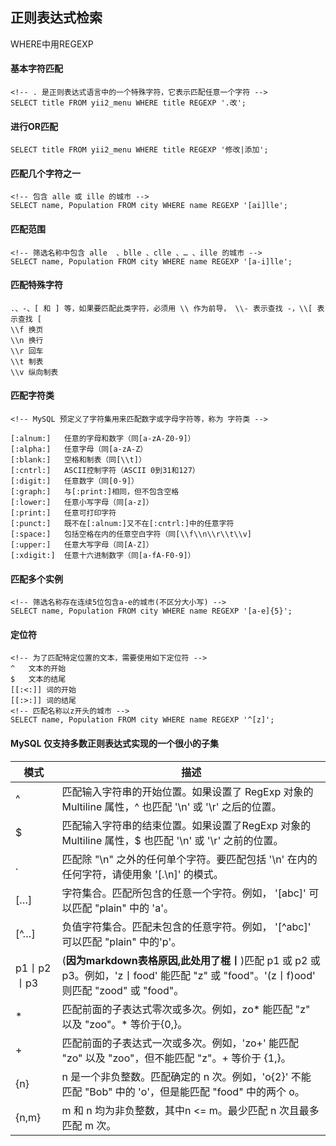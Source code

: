 ## 正则表达式检索
WHERE中用REGEXP

#### 基本字符匹配
	<!-- . 是正则表达式语言中的一个特殊字符，它表示匹配任意一个字符 -->
	SELECT title FROM yii2_menu WHERE title REGEXP '.改';

#### 进行OR匹配
	SELECT title FROM yii2_menu WHERE title REGEXP '修改|添加';

#### 匹配几个字符之一
	<!-- 包含 alle 或 ille 的城市 -->
	SELECT name, Population FROM city WHERE name REGEXP '[ai]lle';

#### 匹配范围
	<!-- 筛选名称中包含 alle  、blle 、clle 、… 、ille 的城市 -->
	SELECT name, Population FROM city WHERE name REGEXP '[a-i]lle';

#### 匹配特殊字符
	.、-、[ 和 ] 等，如果要匹配此类字符，必须用 \\ 作为前导， \\- 表示查找 -，\\[ 表示查找 [
	\\f	换页
	\\n	换行
	\\r	回车
	\\t	制表
	\\v	纵向制表

#### 匹配字符类
	<!-- MySQL 预定义了字符集用来匹配数字或字母字符等，称为 字符类 -->
~~~
[:alnum:]	任意的字母和数字（同[a-zA-Z0-9]）
[:alpha:]	任意字母（同[a-zA-Z）
[:blank:]	空格和制表（同[\\t]）
[:cntrl:]	ASCII控制字符（ASCII 0到31和127）
[:digit:]	任意数字（同[0-9]）
[:graph:]	与[:print:]相同，但不包含空格
[:lower:]	任意小写字母（同[a-z]）
[:print:]	任意可打印字符
[:punct:]	既不在[:alnum:]又不在[:cntrl:]中的任意字符
[:space:]	包括空格在内的任意空白字符（同[\\f\\n\\r\\t\\v]
[:upper:]	任意大写字母（同[A-Z]）
[:xdigit:]	任意十六进制数字（同[a-fA-F0-9]）
~~~

#### 匹配多个实例
	<!-- 筛选名称存在连续5位包含a-e的城市(不区分大小写) -->
	SELECT name, Population FROM city WHERE name REGEXP '[a-e]{5}';

#### 定位符
	<!-- 为了匹配特定位置的文本，需要使用如下定位符 -->
	^	文本的开始
	$	文本的结尾
	[[:<:]]	词的开始
	[[:>:]]	词的结尾
	<!-- 匹配名称以z开头的城市 -->
	SELECT name, Population FROM city WHERE name REGEXP '^[z]';
	

#### MySQL 仅支持多数正则表达式实现的一个很小的子集
|模式|描述
|-|-
|^|匹配输入字符串的开始位置。如果设置了 RegExp 对象的 Multiline 属性，^ 也匹配 '\n' 或 '\r' 之后的位置。
|$|匹配输入字符串的结束位置。如果设置了RegExp 对象的 Multiline 属性，$ 也匹配 '\n' 或 '\r' 之前的位置。
|.|匹配除 "\n" 之外的任何单个字符。要匹配包括 '\n' 在内的任何字符，请使用象 '[.\n]' 的模式。
|[…]|字符集合。匹配所包含的任意一个字符。例如， '[abc]' 可以匹配 "plain" 中的 'a'。
|[^…]|负值字符集合。匹配未包含的任意字符。例如， '[\^abc]' 可以匹配 "plain" 中的'p'。
|p1丨p2丨p3|(**因为markdown表格原因,此处用了棍丨**)匹配 p1 或 p2 或 p3。例如，'z丨food' 能匹配 "z" 或 "food"。'(z丨f)ood' 则匹配 "zood" 或 "food"。
|*|匹配前面的子表达式零次或多次。例如，zo* 能匹配 "z" 以及 "zoo"。* 等价于{0,}。
|+|匹配前面的子表达式一次或多次。例如，'zo+' 能匹配 "zo" 以及 "zoo"，但不能匹配 "z"。+ 等价于 {1,}。
|{n}|n 是一个非负整数。匹配确定的 n 次。例如，'o{2}' 不能匹配 "Bob" 中的 'o'，但是能匹配 "food" 中的两个 o。
|{n,m}|m 和 n 均为非负整数，其中n <= m。最少匹配 n 次且最多匹配 m 次。